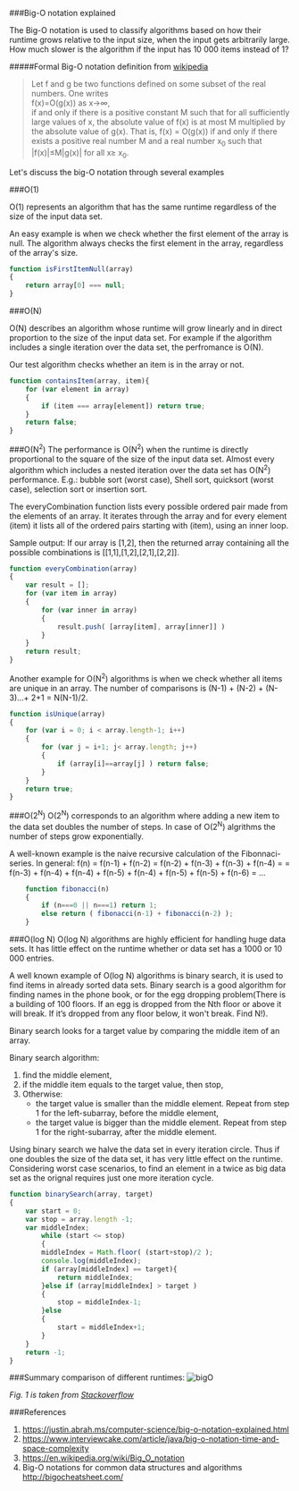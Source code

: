 ###Big-O notation explained  

The Big-O notation is used to classify algorithms based on how their runtime grows relative to the input size, when the input gets arbitrarily large. 
How much slower is the algorithm if the input has 10 000 items instead of 1?
 
#####Formal Big-O notation definition from [wikipedia](https://en.wikipedia.org/wiki/Big_O_notation)
 
>Let f and g be two functions defined on some subset of the real numbers. One writes  
>f(x)=O(g(x)) as  x&rarr;&infin;,  
>if and only if there is a positive constant M such that for all sufficiently large values of x, 
>the absolute value of f(x) is at most M multiplied by the absolute value of g(x). That is, f(x) = O(g(x)) 
>if and only if there exists a positive real number M and a real number x<sub>0</sub> such that  
> |f(x)|&le;M|g(x)| for all x&ge; x<sub>0</sub>.
 
 
Let's discuss the big-O notation through several examples

###O(1)
                                                          
O(1) represents an algorithm that has the same runtime regardless of the size of the input data set.

An easy example is when we check whether the first element of the array is null. The algorithm always checks 
the first element in the array, regardless of the array's size.

```javascript
function isFirstItemNull(array)
{
	return array[0] === null;
}
```

###O(N)

O(N) describes an algorithm whose runtime will grow linearly and in direct proportion to the size of the input data set. For example  if the algorithm includes a single iteration
 over the data set, the perfromance is O(N). 

Our test algorithm checks whether an item is in the array or not.
```javascript
function containsItem(array, item){
	for (var element in array)
	{
		if (item === array[element]) return true;
	}
	return false;
}
```

###O(N<sup>2</sup>)
The performance is O(N<sup>2</sup>) when the runtime is directly proportional to the square of the size of the input data set.
Almost every algorithm which includes a nested iteration over the data set has O(N<sup>2</sup>) performance.
E.g.: bubble sort (worst case), Shell sort, quicksort (worst case), selection sort or insertion sort.

The everyCombination function lists every possible ordered pair made from the elements of an array.
It iterates through the array and for every element (item) it lists all of the ordered pairs starting with (item), using an inner loop. 

Sample output: If our array is [1,2], then the returned array containing all the possible combinations is [[1,1],[1,2],[2,1],[2,2]]. 
 
```javascript
function everyCombination(array)
{
	var result = [];
	for (var item in array)
	{
		for (var inner in array)
		{
			result.push( [array[item], array[inner]] )
		}
	}
	return result;
}
```
Another example for O(N<sup>2</sup>) algorithms is when we check whether all items are unique in an array. The number of comparisons is 
(N-1) + (N-2) + (N-3)...+ 2+1 = N(N-1)/2.

```javascript
function isUnique(array)
{
	for (var i = 0; i < array.length-1; i++)
	{
		for (var j = i+1; j< array.length; j++)
		{
			if (array[i]==array[j] ) return false;
		}
	}
	return true;
}
```

###O(2<sup>N</sup>)
O(2<sup>N</sup>) corresponds to an algorithm where adding a  new item to the data set doubles the number of steps.
In case of O(2<sup>N</sup>) algrithms the number of steps grow exponentially.

A well-known example is the naive recursive calculation of the Fibonnaci-series.
In general:
f(n) = f(n-1) + f(n-2) = f(n-2) + f(n-3) + f(n-3) + f(n-4) =
= f(n-3) + f(n-4) + f(n-4) + f(n-5) + f(n-4) + f(n-5) + f(n-5) + f(n-6) = ...

```javascript
	function fibonacci(n)
	{
		if (n===0 || n===1) return 1;
		else return ( fibonacci(n-1) + fibonacci(n-2) );
	}
```

###O(log N)
O(log N) algorithms are highly efficient for handling huge data sets. It has little effect on the runtime whether or data set has a 1000 or 10 000 entries.

A well known example of O(log N) algorithms is binary search,  it is used to find items
in already sorted data sets. Binary search is a good algorithm for finding 
names in the phone book, or for the egg dropping problem(There is a building of 100 floors. If an egg is dropped from the Nth floor or above it will break. 
If it’s dropped from any floor below, it won't break. Find N!). 

Binary search looks for a target value by comparing the middle item of an array.

Binary search algorithm:   
1. find the middle element,  
2. if the middle item equals to the target value, then stop,  
3. Otherwise:  
	* the target value is smaller than the middle element. Repeat from step 1 for the left-subarray, before the middle element,  
	* the target value is bigger than the middle element. Repeat from step 1 for the right-subarray, after the middle element.  

	
Using binary search we halve the data set in every iteration circle. Thus if one doubles the size of the data set, it has very little effect on the runtime. 
Considering worst case scenarios, to find an element
 in a twice as big data set as the orignal requires just one more iteration cycle.
	
```javascript
function binarySearch(array, target)
{
	var start = 0;
	var stop = array.length -1;
	var middleIndex;
		while (start <= stop)
		{
		middleIndex = Math.floor( (start+stop)/2 );
		console.log(middleIndex);
		if (array[middleIndex] == target){
			return middleIndex;
		}else if (array[middleIndex] > target )
		{
			stop = middleIndex-1;
		}else
		{
			start = middleIndex+1;
		}
	}
	return -1;
}
```

###Summary comparison of different runtimes:
![bigO](http://i.stack.imgur.com/ia6VB.png) 
 
*Fig. 1 is taken from [Stackoverflow](http://stackoverflow.com/questions/4317414/polynomial-time-and-exponential-time)*

###References
1. <https://justin.abrah.ms/computer-science/big-o-notation-explained.html>
2. <https://www.interviewcake.com/article/java/big-o-notation-time-and-space-complexity>
3. <https://en.wikipedia.org/wiki/Big_O_notation>
4. Big-O notations for common data structures and algorithms <http://bigocheatsheet.com/>